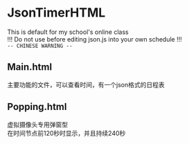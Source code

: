 # JsonTimerHTML
This is default for my school's online class <br/>
!!! Do not use before editing json.js into your own schedule !!! <br/>
`-- CHINESE WARNING --`

## Main.html
主要功能的文件，可以查看时间，有一个json格式的日程表

## Popping.html
虚拟摄像头专用弹窗型 <br/>
在时间节点前120秒时显示，并且持续240秒
